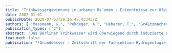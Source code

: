 ```yaml
---
title: "Trinkwassergewinnung in urbanen Ra¨umen - Erkenntnisse zur Uferfiltration in Berlin"
date: 2007-01-01
publishDate: 2020-07-03T20:16:47.433437Z
authors: [ "Massmann, G.", "Pekdeger, A.", "Heberer, T.", "GrÃ¼tzmacher, G.", "DÃ¼nnbier, U.", "Knappe, A.", "Meyer, H.", "Mechlinski, A." ]
publication_types: ["2"]
abstract: "Das Berliner Trinkwasser wird überwiegend durch induzierte Uferfiltration entlang der Oberflächengewässer gewonnen. Durch die geringen Durchlässigkeiten der Seesedimente findet eine Infiltration nur an den besser durchlässigen Uferzonen statt, und es kommt zu einer Unterströmung der Seen. Durch die Kombination verschiedener Umwelttracer konnte eine starke vertikale Altersdifferenzierung des Uferfiltrats nachgewiesen werden. Die Fließzeiten betragen in den flacheren Grundwasserleiterbereichen einige Monate, in den tieferen Bereichen sogar mehrere Jahre. Das den Abbau redox-sensitiver Substanzen beeinflussende, vorherrschende Redoxmilieu weist ebenfalls eine starke vertikale Differenzierung auf, die Infiltration erfolgt überwiegend anoxisch, und das Uferfiltrat wird mit der Tiefe reduzierender. Da das Oberflächenwasser einen variablen Anteil geklärten Abwassers enthält, konnten einige abwasserbürtige Substanzen (z.B. pharmazeutische Rückstände) in Oberflächenwasser- und im Uferfiltrat nachgewiesen werden. Obwohl der überwiegende Teil pharmazeutischer Rückstände effizient während der Untergrundpassage entfernt wird, erwiesen sich einige Substanzen als äußerst persistent (AMDOPH, Primidon und Carbamazepin)."
featured: false
publication: "*Grundwasser - Zeitschrift der Fachsektion Hydrogeologie*"
---
```


